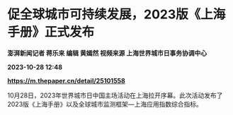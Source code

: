 # 促全球城市可持续发展，2023版《上海手册》正式发布
**澎湃新闻记者 蒋乐来 编辑 黄嫣然 视频来源 上海世界城市日事务协调中心**

**2023-10-28 12:48**

**https://m.thepaper.cn/detail/25101558**

10月28日，2023年世界城市日中国主场活动在上海拉开序幕。此次活动发布了2023版《上海手册》以及全球城市监测框架—上海应用指数综合指标。